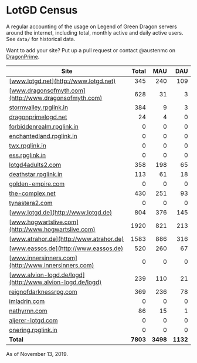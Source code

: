 # LotGD Census
A regular accounting of the usage on Legend of Green Dragon servers around the internet, including total, monthly active and daily active users. See `data/` for historical data.

Want to add your site? Put up a pull request or contact @austenmc on [DragonPrime](http://dragonprime.net).


Site | Total | MAU | DAU
--- | ---:| ---:| ---:
[www.lotgd.net](http://www.lotgd.net)|345|240|109
[www.dragonsofmyth.com](http://www.dragonsofmyth.com)|628|31|3
[stormvalley.rpglink.in](http://stormvalley.rpglink.in)|384|9|3
[dragonprimelogd.net](http://dragonprimelogd.net)|24|4|0
[forbiddenrealm.rpglink.in](http://forbiddenrealm.rpglink.in)|0|0|0
[enchantedland.rpglink.in](http://enchantedland.rpglink.in)|0|0|0
[twx.rpglink.in](http://twx.rpglink.in)|0|0|0
[ess.rpglink.in](http://ess.rpglink.in)|0|0|0
[lotgd4adults2.com](http://lotgd4adults2.com)|358|198|65
[deathstar.rpglink.in](http://deathstar.rpglink.in)|113|61|18
[golden-empire.com](http://golden-empire.com)|0|0|0
[the-complex.net](http://the-complex.net)|430|251|93
[tynastera2.com](http://tynastera2.com)|0|0|0
[www.lotgd.de](http://www.lotgd.de)|804|376|145
[www.hogwartslive.com](http://www.hogwartslive.com)|1920|821|213
[www.atrahor.de](http://www.atrahor.de)|1583|886|316
[www.eassos.de](http://www.eassos.de)|520|260|67
[www.innersinners.com](http://www.innersinners.com)|0|0|0
[www.alvion-logd.de/logd](http://www.alvion-logd.de/logd)|239|110|21
[reignofdarknessrpg.com](http://reignofdarknessrpg.com)|369|236|78
[imladrin.com](http://imladrin.com)|0|0|0
[nathyrnn.com](http://nathyrnn.com)|86|15|1
[aljerer-lotgd.com](http://aljerer-lotgd.com)|0|0|0
[onering.rpglink.in](http://onering.rpglink.in)|0|0|0
**Total**|**7803**|**3498**|**1132**

As of November 13, 2019.
